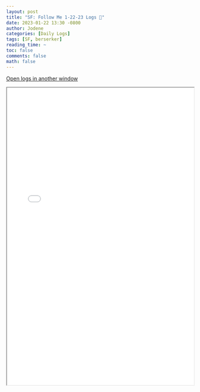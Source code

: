```yaml
---
layout: post
title: "SF: Follow Me 1-22-23 Logs 📜"
date: 2023-01-22 13:30 -0800
author: Jodene
categories: [Daily Logs]
tags: [SF, berserker]
reading_time: ~
toc: false
comments: false
math: false
---
```


<a href="/assets/logs/2023/January/daily/1-22-23-SF-Follow/index.html#SF%3A%20Follow%20Me%201-22-23" target="_blank">Open logs in another window</a>

<iframe src="/assets/logs/2023/January/daily/1-22-23-SF-Follow/index.html#SF%3A%20Follow%20Me%201-22-23" width="100%" height="800" style="display:block; margin: 0 auto;"> </iframe>
